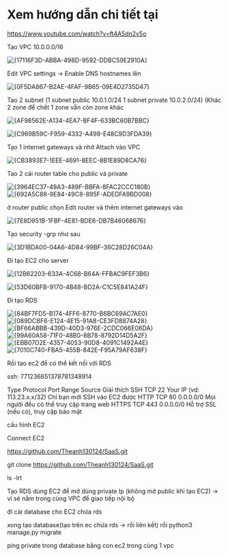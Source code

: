 
<h1>Xem hướng dẫn chi tiết tại</h1>


https://www.youtube.com/watch?v=ft4A5dn2v5o

Tạo VPC  10.0.0.0/16  

![{17116F3D-ABBA-498D-9592-DDBC59E2910A}](https://github.com/user-attachments/assets/7f5b276a-3124-4aa2-9f80-1cddb28ab521)

Edit VPC settings -> Enable DNS hostnames lên


![{0F5DA867-B2AE-4FAF-9B65-09E4D2735D47}](https://github.com/user-attachments/assets/883cd6d6-4709-4c45-abc5-de0e9f29d1d5)

Tao 2 subnet (1 subnet public 10.0.1.0/24   1 subnet private 10.0.2.0/24) (Khác 2 zone để chết 1 zone vẫn còn zone khác



![{AF98562E-A134-4EA7-BF4F-633BC60B7BBC}](https://github.com/user-attachments/assets/413a40c8-e8f2-4b45-9803-8046817b8eb7)

![{C969B59C-F959-4332-A498-E48C9D3FDA39}](https://github.com/user-attachments/assets/17420d27-6334-4d9d-abb3-049fadcc4d18)


Tạo 1  internet gateways và nhớ Attach vào VPC

![{CB3893E7-1EEE-4691-8EEC-8B1E89D8CA76}](https://github.com/user-attachments/assets/4993048c-a15b-4ec7-b04c-85f9c9201ab7)




Tao 2 cái router table cho public và private


![{3964EC37-49A3-489F-BBFA-8FAC2CCC180B}](https://github.com/user-attachments/assets/5b8ca8ea-4f92-4eb5-9da4-5127ec925192)
![{692A5C88-9E84-49C8-895F-ADEDFA9BD008}](https://github.com/user-attachments/assets/9a6eabe8-5b67-4a2a-ac75-de1359579395)
 
ở router public chọn Edit router và thêm internet gateways vào

![{7E8D951B-1FBF-4E81-BDE6-DB7B46068676}](https://github.com/user-attachments/assets/a25af19e-817e-4166-a2e2-04cd36e0efc2)

Tạo security -grp như sau 


![{3D1BDA00-04A6-4D84-99BF-36C28D26C04A}](https://github.com/user-attachments/assets/ae952a54-377e-41a6-996e-2454ca7b99e5)

Đi tạo EC2 cho server 

![{12B62203-633A-4C68-B64A-FFBAC9FEF3B6}](https://github.com/user-attachments/assets/4096936b-230a-4bdc-819c-6387f801cdd8)

![{53D60BFB-9170-4B48-BD2A-C1C5E841A24F}](https://github.com/user-attachments/assets/4bab68dc-9c83-423c-adff-5e7bfa515ae4)



Đi tạo RDS

![{84BF7FD5-B174-4FF6-8770-B6BC69AC7AE0}](https://github.com/user-attachments/assets/0ad0b8d3-8bf6-468a-a24d-d6baf8a8649f)
![{089DCBF6-E124-4E15-91A8-CE3FD8874A28}](https://github.com/user-attachments/assets/81890375-512c-40c1-8344-45c7b84c3bab)
![{BF66ABBB-439D-40D3-976E-2CDC066E06DA}](https://github.com/user-attachments/assets/fe5c7155-4e42-4003-8c76-e4ed7f0078be)
![{99A60A58-71F0-48B0-8B78-8792D14D5A2F}](https://github.com/user-attachments/assets/32e860a1-cbb1-4479-8153-ef503fd3f631)
![{EBB07D2E-4357-4053-90D8-4091C1492A4E}](https://github.com/user-attachments/assets/e8e978f9-e303-4783-acfd-bd19b7bfd9f2)
![{7010C740-FBA5-455B-842E-F95A79AF638F}](https://github.com/user-attachments/assets/9d2e49b7-3a80-4daa-884e-4fba66cd0b83)


Rồi tạo ec2 để có thể kết nối với RDS



































ssh: 771236651378781348914







Type
Protocol
Port Range
Source
Giải thích
SSH
TCP
22
Your IP (vd: 113.23.x.x/32)
Chỉ bạn mới SSH vào EC2 được
HTTP
TCP
80
0.0.0.0/0
Mọi người đều có thể truy cập trang web
HTTPS
TCP
443
0.0.0.0/0
Hỗ trợ SSL (nếu có), truy cập bảo mật




cấu hình EC2




Connect EC2 

https://github.com/Theanh130124/SaaS.git


git clone https://github.com/Theanh130124/SaaS.git

ls -lrt


Tạo RDS dùng EC2 để mở dùng private Ip (không mở public khi tạo EC2) -> vì sẽ  nằm trong cùng VPC để giao tiếp nội bộ



đi cài database cho EC2 chứa rds  

xong tạo database(tạo trên ec chứa rds -> rồi liên kết) 
rồi python3 manage.py migrate 




ping private trong database bằng con ec2 trong cùng 1 vpc
